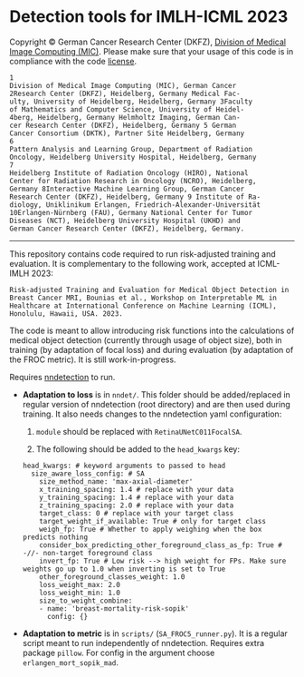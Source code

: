 # Detection tools for IMLH-ICML 2023

Copyright © German Cancer Research Center (DKFZ), [Division of Medical Image Computing (MIC)](https://www.dkfz.de/en/mic/index.php). Please make sure that your usage of this code is in compliance with the code [license](./LICENSE). 

```
1
Division of Medical Image Computing (MIC), German Cancer
2Research Center (DKFZ), Heidelberg, Germany Medical Fac-
ulty, University of Heidelberg, Heidelberg, Germany 3Faculty
of Mathematics and Computer Science, University of Heidel-
4berg, Heidelberg, Germany Helmholtz Imaging, German Can-
cer Research Center (DKFZ), Heidelberg, Germany 5 German
Cancer Consortium (DKTK), Partner Site Heidelberg, Germany
6
Pattern Analysis and Learning Group, Department of Radiation
Oncology, Heidelberg University Hospital, Heidelberg, Germany
7
Heidelberg Institute of Radiation Oncology (HIRO), National
Center for Radiation Research in Oncology (NCRO), Heidelberg,
Germany 8Interactive Machine Learning Group, German Cancer
Research Center (DKFZ), Heidelberg, Germany 9 Institute of Ra-
diology, Uniklinikum Erlangen, Friedrich-Alexander-Universität
10Erlangen-Nürnberg (FAU), Germany National Center for Tumor
Diseases (NCT), Heidelberg University Hospital (UKHD) and
German Cancer Research Center (DKFZ), Heidelberg, Germany.
```

-----

This repository contains code required to run risk-adjusted training and evaluation. It is complementary to the following work, accepted at ICML-IMLH 2023:

```
Risk-adjusted Training and Evaluation for Medical Object Detection in Breast Cancer MRI, Bounias et al., Workshop on Interpretable ML in Healthcare at International Conference on Machine Learning (ICML), Honolulu, Hawaii, USA. 2023.
```

The code is meant to allow introducing risk functions into the calculations of medical object detection (currently through usage of object size), both in training (by adaptation of focal loss) and during evaluation (by adaptation of the FROC metric). It is still work-in-progress.

Requires [nndetection](https://github.com/MIC-DKFZ/nnDetection) to run.

* **Adaptation to loss** is in `nndet/`. This folder should be added/replaced in regular version of nndetection (root directory) and are then used during training. It also needs changes to the nndetection yaml configuration:

  1. `module` should be replaced with `RetinaUNetC011FocalSA`.

  2. The following should be added to the `head_kwargs` key:

  ```
  head_kwargs: # keyword arguments to passed to head
    size_aware_loss_config: # SA
      size_method_name: 'max-axial-diameter'
      x_training_spacing: 1.4 # replace with your data
      y_training_spacing: 1.4 # replace with your data
      z_training_spacing: 2.0 # replace with your data
      target_class: 0 # replace with your target class
      target_weight_if_available: True # only for target class
      weigh_fp: True # Whether to apply weighing when the box predicts nothing
      consider_box_predicting_other_foreground_class_as_fp: True # -//- non-target foreground class
      invert_fp: True # Low risk --> high weight for FPs. Make sure weights go up to 1.0 when inverting is set to True
      other_foreground_classes_weight: 1.0
      loss_weight_max: 2.0
      loss_weight_min: 1.0
      size_to_weight_combine:
      - name: 'breast-mortality-risk-sopik'
        config: {}
  ```

* **Adaptation to metric** is in `scripts/` (`SA_FROC5_runner.py`). It is a regular script meant to run independently of nndetection. Requires extra package `pillow`. For config in the argument choose `erlangen_mort_sopik_mad`.
